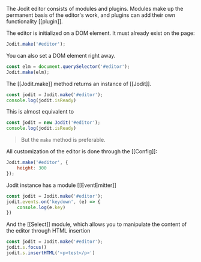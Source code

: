 The Jodit editor consists of modules and plugins. Modules make up the permanent basis of the editor's work,
and plugins can add their own functionality [[plugin]].

The editor is initialized on a DOM element. It must already exist on the page:

```js
Jodit.make('#editor');
```
You can also set a DOM element right away.

```js
const elm = document.querySelector('#editor');
Jodit.make(elm);
```

The [[Jodit.make]] method returns an instance of [[Jodit]].

```js
const jodit = Jodit.make('#editor');
console.log(jodit.isReady)
```

This is almost equivalent to

```js
const jodit = new Jodit('#editor');
console.log(jodit.isReady)
```

> But the `make` method is preferable.

All customization of the editor is done through the [[Config]]:

```js
Jodit.make('#editor', {
	height: 300
});
```

Jodit instance has a module [[EventEmitter]]

```js
const jodit = Jodit.make('#editor');
jodit.events.on('keydown', (e) => {
	console.log(e.key)
})
```

And the [[Select]] module, which allows you to manipulate the content of the editor through HTML insertion

```js
const jodit = Jodit.make('#editor');
jodit.s.focus()
jodit.s.insertHTML('<p>test</p>')
```
